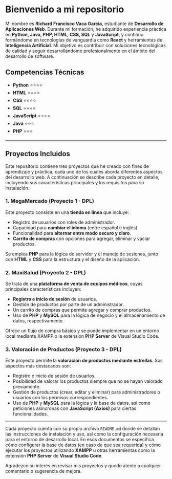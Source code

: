 # Bienvenido a mi repositorio

Mi nombre es **Richard Francisco Vaca Garcia**, estudiante de **Desarrollo de Aplicaciones Web**. Durante mi formación, he adquirido experiencia práctica en **Python, Java, PHP, HTML, CSS, SQL** y **JavaScript**, y continúo formándome en tecnologías de vanguardia como **React** y herramientas de **Inteligencia Artificial**. Mi objetivo es contribuir con soluciones tecnológicas de calidad y seguir desarrollándome profesionalmente en el ámbito del desarrollo de software.

## Competencias Técnicas

- **Python** ⭐⭐⭐⭐  
- **HTML** ⭐⭐⭐⭐  
- **CSS** ⭐⭐⭐⭐  
- **SQL** ⭐⭐⭐⭐  
- **JavaScript** ⭐⭐⭐⭐  
- **Java** ⭐⭐⭐  
- **PHP** ⭐⭐⭐  

---

## Proyectos Incluidos

Este repositorio contiene tres proyectos que he creado con fines de aprendizaje y práctica, cada uno de los cuales aborda diferentes aspectos del desarrollo web. A continuación se describe cada proyecto en detalle, incluyendo sus características principales y los requisitos para su instalación.

### 1. MegaMercado (Proyecto 1 - DPL)
Este proyecto consiste en una **tienda en línea** que incluye:
- Registro de usuarios con roles de administrador.  
- Capacidad para **cambiar el idioma** (entre español e inglés).  
- Funcionalidad para **alternar entre modo oscuro y claro**.  
- **Carrito de compras** con opciones para agregar, eliminar y vaciar productos.  

Se emplea **PHP** para la lógica de servidor y el manejo de sesiones, junto con **HTML** y **CSS** para la estructura y el diseño de la aplicación.

### 2. MaxiSalud (Proyecto 2 - DPL)
Se trata de una **plataforma de venta de equipos médicos**, cuyas principales características incluyen:
- **Registro e inicio de sesión** de usuarios.  
- Gestión de productos por parte de un administrador.  
- Un carrito de compras que permite agregar y comprar productos.  
- Uso de **PHP** y **MySQL** para la lógica de negocio y el almacenamiento de datos, respectivamente.  

Ofrece un flujo de compra básico y se puede implementar en un entorno local mediante XAMPP o la extensión **PHP Server** de Visual Studio Code.

### 3. Valoración de Productos (Proyecto 3 - DPL)
Este proyecto permite la **valoración de productos mediante estrellas**. Sus aspectos más destacados son:
- Registro e inicio de sesión de usuarios.  
- Posibilidad de valorar los productos siempre que no se hayan valorado previamente.  
- Gestión de productos (crear, editar y eliminar) para administradores o usuarios con los permisos correspondientes.  
- Uso de **PHP** y **MySQL** para la lógica y la base de datos, así como peticiones asíncronas con **JavaScript (Axios)** para ciertas funcionalidades.

---

Cada proyecto cuenta con su propio archivo `README.md` donde se detallan las instrucciones de instalación y uso, así como la configuración necesaria para el entorno de desarrollo local. En esos documentos se especifica cómo configurar la base de datos (en caso de que sea requerida) y cómo ejecutar los proyectos utilizando **XAMPP** u otras herramientas como la extensión **PHP Server** de **Visual Studio Code**.

Agradezco su interés en revisar mis proyectos y quedo atento a cualquier comentario o sugerencia de mejora.
